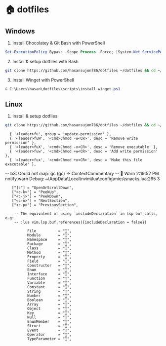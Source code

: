 # 🏠 dotfiles

## Windows

1. Install Chocolatey & Git Bash with PowerShell

```powershell
Set-ExecutionPolicy Bypass -Scope Process -Force; [System.Net.ServicePointManager]::SecurityProtocol = [System.Net.ServicePointManager]::SecurityProtocol -bor 3072; iex ((New-Object System.Net.WebClient).DownloadString('https://community.chocolatey.org/install.ps1')) ; choco install git -y
```

2. Install & setup dotfiles with Bash

```bash
git clone https://github.com/hasansujon786/dotfiles ~/dotfiles && cd ~/dotfiles && ./scripts/install.sh win
```

3. Install Winget with PowerShell

```powershell
& C:\Users\hasan\dotfiles\scripts\install_winget.ps1
```

## Linux

1. Install & setup dotfiles

```bash
git clone https://github.com/hasansujon786/dotfiles ~/dotfiles && cd ~/dotfiles && ./scripts/install.sh lin
```

<!-- -- . g v -->
      { '<leader>fu', group = 'update-permission' },
      { '<leader>fuW', '<cmd>Chmod -w<CR>', desc = 'Remove write permission' },
      { '<leader>fuX', '<cmd>Chmod -x<CR>', desc = 'Remove executable' },
      { '<leader>fuw', '<cmd>Chmod +w<CR>', desc = 'Add write permission' },
      { '<leader>fux', '<cmd>Chmod +x<CR>', desc = 'Make this file executable' },


-- b3: Could not map: gc (gc)  ->  <Plug>ContextCommentary
--   Warn  2:19:52 PM notify.warn Debug: ~\AppData\Local\nvim\lua\config\mics\snacks.lua:265 3

       ["]c"] = "OpenOrScrollDown",
       ["<c-k>"] = "PeekUp",
       ["<c-j>"] = "PeekDown",
       ["<c-n>"] = "NextSection",
       ["<c-p>"] = "PreviousSection",

        -- The equivalent of using `includeDeclaration` in lsp buf calls, e.g:
        -- :lua vim.lsp.buf.references({includeDeclaration = false})

              File          = "󰈙",
              Module        = "",
              Namespace     = "󰦮",
              Package       = "",
              Class         = "󰆧",
              Method        = "󰊕",
              Property      = "",
              Field         = "",
              Constructor   = "",
              Enum          = "",
              Interface     = "",
              Function      = "󰊕",
              Variable      = "󰀫",
              Constant      = "󰏿",
              String        = "",
              Number        = "󰎠",
              Boolean       = "󰨙",
              Array         = "󱡠",
              Object        = "",
              Key           = "󰌋",
              Null          = "󰟢",
              EnumMember    = "",
              Struct        = "󰆼",
              Event         = "",
              Operator      = "󰆕",
              TypeParameter = "󰗴",
